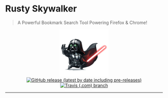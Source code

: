 # Rusty Skywalker 

> A Powerful Bookmark Search Tool Powering Firefox & Chrome!

<p align="center">
    <img src="static/images/skywalker.png" height="150"><br>
    <a href="https://github.com/imskr/Rusty-Skywalker/releases"><img alt="GitHub release (latest by date including pre-releases)" src="https://img.shields.io/github/v/release/imskr/Rusty-Skywalker?include_prereleases&style=flat-square"></a>
    <a href="https://travis-ci.com/github/imskr/Rusty-Skywalker"><img alt="Travis (.com) branch" src="https://img.shields.io/travis/com/imskr/Rusty-Skywalker/master?style=flat-square"></a>
</p>
<hr noshade>
